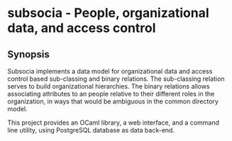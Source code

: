 # subsocia - People, organizational data, and access control

## Synopsis

Subsocia implements a data model for organizational data and access control
based sub-classing and binary relations.  The sub-classing relation serves
to build organizational hierarchies.  The binary relations allows
associating attributes to an people relative to their different roles in the
organization, in ways that would be ambiguous in the common directory model.

This project provides an OCaml library, a web interface, and a command line
utility, using PostgreSQL database as data back-end.

